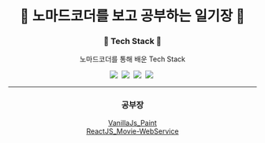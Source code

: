 <h1 align = "center">👊 노마드코더를 보고 공부하는 일기장 👊 </h1>

<h3 align = "center"><strong> 🔨 Tech Stack 🔧 </strong></h3>

<p align = "center"> 노마드코더를 통해 배운 Tech Stack </p>

<p align = "center">
    <img src="https://img.shields.io/badge/React-61DAFB?style=flat-square&logo=React&logoColor=white"/></a>&nbsp
    <img src="https://img.shields.io/badge/JavaScript-F7DF1E?style=flat-square&logo=JavaScript&logoColor=white"/></a>&nbsp
    <img src="https://img.shields.io/badge/HTML5-E34F26?style=flat-square&logo=HTML5&logoColor=white"/></a>&nbsp
    <img src="https://img.shields.io/badge/CSS3-1572B6?style=flat-square&logo=CSS3&logoColor=white"/></a>&nbsp
</p>
<hr>
</hr>
<h3 align = "center">
    <strong> 공부장 </strong>
</h3>
<div align="center">
<a href="https://decisive-magnolia-8c3.notion.site/VanillaJS_Paint-934541835086409f93ae963ef8ff4e93">VanillaJs_Paint</a>
<br />
<a href="https://decisive-magnolia-8c3.notion.site/ReactJS_Movie-WebService-d2953700661a4de2ad792d8d95776c03">ReactJS_Movie-WebService</a>
</div>
